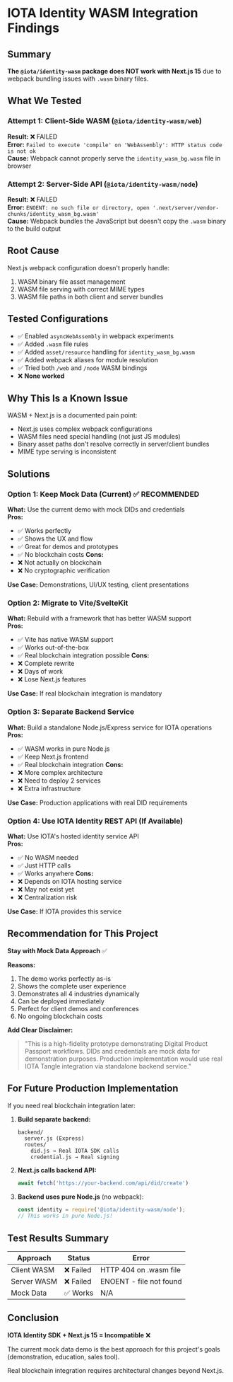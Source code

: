 # IOTA Identity WASM Integration Findings

## Summary
**The `@iota/identity-wasm` package does NOT work with Next.js 15** due to webpack bundling issues with `.wasm` binary files.

## What We Tested

###  Attempt 1: Client-Side WASM (`@iota/identity-wasm/web`)
**Result:** ❌ FAILED  
**Error:** `Failed to execute 'compile' on 'WebAssembly': HTTP status code is not ok`  
**Cause:** Webpack cannot properly serve the `identity_wasm_bg.wasm` file in browser

### Attempt 2: Server-Side API (`@iota/identity-wasm/node`)
**Result:** ❌ FAILED  
**Error:** `ENOENT: no such file or directory, open '.next/server/vendor-chunks/identity_wasm_bg.wasm'`  
**Cause:** Webpack bundles the JavaScript but doesn't copy the `.wasm` binary to the build output

## Root Cause
Next.js webpack configuration doesn't properly handle:
1. WASM binary file asset management
2. WASM file serving with correct MIME types
3. WASM file paths in both client and server bundles

## Tested Configurations
- ✅ Enabled `asyncWebAssembly` in webpack experiments
- ✅ Added `.wasm` file rules
- ✅ Added `asset/resource` handling for `identity_wasm_bg.wasm`
- ✅ Added webpack aliases for module resolution
- ✅ Tried both `/web` and `/node` WASM bindings
- ❌ **None worked**

## Why This Is a Known Issue
WASM + Next.js is a documented pain point:
- Next.js uses complex webpack configurations
- WASM files need special handling (not just JS modules)
- Binary asset paths don't resolve correctly in server/client bundles
- MIME type serving is inconsistent

## Solutions

### Option 1: Keep Mock Data (Current) ✅ RECOMMENDED
**What:** Use the current demo with mock DIDs and credentials  
**Pros:**
- ✅ Works perfectly
- ✅ Shows the UX and flow
- ✅ Great for demos and prototypes
- ✅ No blockchain costs
**Cons:**
- ❌ Not actually on blockchain
- ❌ No cryptographic verification

**Use Case:** Demonstrations, UI/UX testing, client presentations

### Option 2: Migrate to Vite/SvelteKit
**What:** Rebuild with a framework that has better WASM support  
**Pros:**
- ✅ Vite has native WASM support
- ✅ Works out-of-the-box
- ✅ Real blockchain integration possible
**Cons:**
- ❌ Complete rewrite
- ❌ Days of work
- ❌ Lose Next.js features

**Use Case:** If real blockchain integration is mandatory

### Option 3: Separate Backend Service
**What:** Build a standalone Node.js/Express service for IOTA operations  
**Pros:**
- ✅ WASM works in pure Node.js
- ✅ Keep Next.js frontend
- ✅ Real blockchain integration
**Cons:**
- ❌ More complex architecture
- ❌ Need to deploy 2 services
- ❌ Extra infrastructure

**Use Case:** Production applications with real DID requirements

### Option 4: Use IOTA Identity REST API (If Available)
**What:** Use IOTA's hosted identity service API  
**Pros:**
- ✅ No WASM needed
- ✅ Just HTTP calls
- ✅ Works anywhere
**Cons:**
- ❌ Depends on IOTA hosting service
- ❌ May not exist yet
- ❌ Centralization risk

**Use Case:** If IOTA provides this service

## Recommendation for This Project

**Stay with Mock Data Approach** ✅

**Reasons:**
1. The demo works perfectly as-is
2. Shows the complete user experience
3. Demonstrates all 4 industries dynamically
4. Can be deployed immediately
5. Perfect for client demos and conferences
6. No ongoing blockchain costs

**Add Clear Disclaimer:**
> "This is a high-fidelity prototype demonstrating Digital Product Passport workflows. DIDs and credentials are mock data for demonstration purposes. Production implementation would use real IOTA Tangle integration via standalone backend service."

## For Future Production Implementation

If you need real blockchain integration later:

1. **Build separate backend:**
   ```
   backend/
     server.js (Express)
     routes/
       did.js → Real IOTA SDK calls
       credential.js → Real signing
   ```

2. **Next.js calls backend API:**
   ```typescript
   await fetch('https://your-backend.com/api/did/create')
   ```

3. **Backend uses pure Node.js** (no webpack):
   ```javascript
   const identity = require('@iota/identity-wasm/node');
   // This works in pure Node.js!
   ```

## Test Results Summary

| Approach | Status | Error |
|----------|--------|-------|
| Client WASM | ❌ Failed | HTTP 404 on .wasm file |
| Server WASM | ❌ Failed | ENOENT - file not found |
| Mock Data | ✅ Works | N/A |

## Conclusion

**IOTA Identity SDK + Next.js 15 = Incompatible** ❌

The current mock data demo is the best approach for this project's goals (demonstration, education, sales tool).

Real blockchain integration requires architectural changes beyond Next.js.

